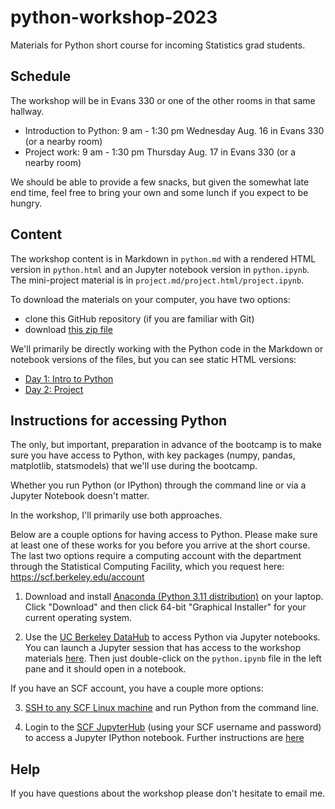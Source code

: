 # python-workshop-2023
Materials for Python short course for incoming Statistics grad students.

## Schedule

The workshop will be in Evans 330 or one of the other rooms in that same hallway.

 - Introduction to Python: 9 am - 1:30 pm Wednesday Aug. 16 in Evans 330 (or a nearby room)
 - Project work: 9 am - 1:30 pm Thursday Aug. 17 in Evans 330 (or a nearby room)

We should be able to provide a few snacks, but given the somewhat late end time, feel free to bring your own and some lunch if you expect to be hungry.

## Content

The workshop content is in Markdown in `python.md` with a rendered HTML version in `python.html` and an Jupyter notebook version in `python.ipynb`. The mini-project material is in `project.md/project.html/project.ipynb`.

To download the materials on your computer, you have two options:

 - clone this GitHub repository (if you are familiar with Git)
 - download [this zip file](https://github.com/berkeley-scf/python-workshop-2023/archive/gh-pages.zip)

We'll primarily be directly working with the Python code in the Markdown or notebook versions of the files, but you can see static HTML versions:
 
  - [Day 1: Intro to Python](python.html)
  - [Day 2: Project](project.html)

## Instructions for accessing Python

The only, but important, preparation in advance of the bootcamp is to make sure you have access to Python, with key packages (numpy, pandas, matplotlib, statsmodels) that we'll use during the bootcamp.

Whether you run Python (or IPython) through the command line or via a Jupyter Notebook doesn't matter.

In the workshop, I'll primarily use both approaches.

Below are a couple options for having access to Python. Please make sure at least one of these works for you before you arrive at the short course. The last two options require a computing account with the department through the Statistical Computing Facility, which you request here:
https://scf.berkeley.edu/account

  1. Download and install [Anaconda (Python 3.11 distribution)](https://www.anaconda.com/products/individual) on your laptop. Click "Download" and then click 64-bit "Graphical Installer" for your current operating system.

  2. Use the [UC Berkeley DataHub](https://datahub.berkeley.edu/hub/login?next=%2Fhub%2F) to access Python via Jupyter notebooks. You can launch a Jupyter session that has access to the workshop materials [here](https://datahub.berkeley.edu/hub/user-redirect/git-pull?repo=https%3A%2F%2Fgithub.com%2Fberkeley-scf%2Fpython-workshop-2023&urlpath=lab%2Ftree%2Fpython-workshop-2023%2F). Then just double-click on the `python.ipynb` file in the left pane and it should open in a notebook.
 
 
If you have an SCF account, you have a couple more options:

  3. [SSH to any SCF Linux machine](https://statistics.berkeley.edu/computing/ssh) and run Python from the command line. 

  4. Login to the [SCF JupyterHub](https://jupyter.stat.berkeley.edu)
 (using your SCF username and password) to access a Jupyter IPython notebook. Further instructions are [here](https://statistics.berkeley.edu/computing/jupyterhub)
 
 ## Help
 
 If you have questions about the workshop please don't hesitate to email me.
 
